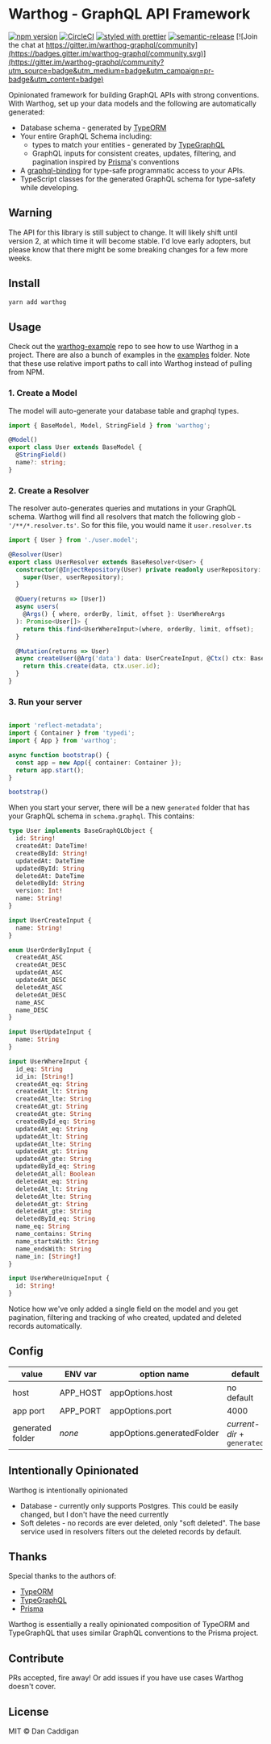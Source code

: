 # Warthog - GraphQL API Framework

[![npm version](https://img.shields.io/npm/v/warthog.svg)](https://www.npmjs.org/package/warthog)
[![CircleCI](https://circleci.com/gh/goldcaddy77/warthog/tree/master.svg?style=shield)](https://circleci.com/gh/goldcaddy77/warthog/tree/master)
[![styled with prettier](https://img.shields.io/badge/styled_with-prettier-ff69b4.svg)](#badge)
[![semantic-release](https://img.shields.io/badge/%20%20%F0%9F%93%A6%F0%9F%9A%80-semantic--release-e10079.svg)](https://github.com/semantic-release/semantic-release)
[![Join the chat at https://gitter.im/warthog-graphql/community](https://badges.gitter.im/warthog-graphql/community.svg)](https://gitter.im/warthog-graphql/community?utm_source=badge&utm_medium=badge&utm_campaign=pr-badge&utm_content=badge)

Opinionated framework for building GraphQL APIs with strong conventions.  With Warthog, set up your data models and the following are automatically generated:

- Database schema - generated by [TypeORM](https://github.com/typeorm/typeorm)
- Your entire GraphQL Schema including:
  - types to match your entities - generated by [TypeGraphQL](https://github.com/19majkel94/type-graphql)
  - GraphQL inputs for consistent creates, updates, filtering, and pagination
    inspired by [Prisma](https://github.com/prisma/prisma)'s conventions
- A [graphql-binding](https://github.com/graphql-binding/graphql-binding) for
  type-safe programmatic access to your APIs.
- TypeScript classes for the generated GraphQL schema for type-safety while developing.

## Warning

The API for this library is still subject to change.  It will likely shift until version 2, at which time it will become stable.  I'd love early adopters, but please know that there might be some breaking changes for a few more weeks.

## Install

```bash
yarn add warthog
```

## Usage

Check out the [warthog-example](https://github.com/goldcaddy77/warthog-example) repo to see how to use Warthog in a project. There are also a bunch of examples in the [examples](./examples/README.md) folder.  Note that these use relative import paths to call into Warthog instead of pulling from NPM.

### 1. Create a Model

The model will auto-generate your database table and graphql types.

```typescript
import { BaseModel, Model, StringField } from 'warthog';

@Model()
export class User extends BaseModel {
  @StringField()
  name?: string;
}
```

### 2. Create a Resolver

The resolver auto-generates queries and mutations in your GraphQL schema.  Warthog will find all resolvers that match the following glob - `'/**/*.resolver.ts'`.  So for this file, you would name it `user.resolver.ts`

```typescript
import { User } from './user.model';

@Resolver(User)
export class UserResolver extends BaseResolver<User> {
  constructor(@InjectRepository(User) private readonly userRepository: Repository<User>) {
    super(User, userRepository);
  }

  @Query(returns => [User])
  async users(
    @Args() { where, orderBy, limit, offset }: UserWhereArgs
  ): Promise<User[]> {
    return this.find<UserWhereInput>(where, orderBy, limit, offset);
  }

  @Mutation(returns => User)
  async createUser(@Arg('data') data: UserCreateInput, @Ctx() ctx: BaseContext): Promise<User> {
    return this.create(data, ctx.user.id);
  }
}
```

### 3. Run your server

```typescript

import 'reflect-metadata';
import { Container } from 'typedi';
import { App } from 'warthog';

async function bootstrap() {
  const app = new App({ container: Container });
  return app.start();
}

bootstrap()
```

When you start your server, there will be a new `generated` folder that has your GraphQL schema in `schema.graphql`.  This contains:

```graphql
type User implements BaseGraphQLObject {
  id: String!
  createdAt: DateTime!
  createdById: String!
  updatedAt: DateTime
  updatedById: String
  deletedAt: DateTime
  deletedById: String
  version: Int!
  name: String!
}

input UserCreateInput {
  name: String!
}

enum UserOrderByInput {
  createdAt_ASC
  createdAt_DESC
  updatedAt_ASC
  updatedAt_DESC
  deletedAt_ASC
  deletedAt_DESC
  name_ASC
  name_DESC
}

input UserUpdateInput {
  name: String
}

input UserWhereInput {
  id_eq: String
  id_in: [String!]
  createdAt_eq: String
  createdAt_lt: String
  createdAt_lte: String
  createdAt_gt: String
  createdAt_gte: String
  createdById_eq: String
  updatedAt_eq: String
  updatedAt_lt: String
  updatedAt_lte: String
  updatedAt_gt: String
  updatedAt_gte: String
  updatedById_eq: String
  deletedAt_all: Boolean
  deletedAt_eq: String
  deletedAt_lt: String
  deletedAt_lte: String
  deletedAt_gt: String
  deletedAt_gte: String
  deletedById_eq: String
  name_eq: String
  name_contains: String
  name_startsWith: String
  name_endsWith: String
  name_in: [String!]
}

input UserWhereUniqueInput {
  id: String!
}
```

Notice how we've only added a single field on the model and you get pagination, filtering and tracking of who created, updated and deleted records automatically.

## Config

| value | ENV var | option name | default |
| --- | --- | --- | --- |
| host | APP_HOST | appOptions.host | no default |
| app port | APP_PORT | appOptions.port | 4000 |
| generated folder | _none_ | appOptions.generatedFolder | _current-dir_ + `generated` |

## Intentionally Opinionated

Warthog is intentionally opinionated

- Database - currently only supports Postgres.  This could be easily changed, but I don't have the need currently
- Soft deletes - no records are ever deleted, only "soft deleted".  The base service used in resolvers filters out the deleted records by default.

## Thanks

Special thanks to the authors of:

- [TypeORM](https://github.com/typeorm/typeorm)
- [TypeGraphQL](https://github.com/19majkel94/type-graphql)
- [Prisma](https://github.com/prisma/prisma)

Warthog is essentially a really opinionated composition of TypeORM and TypeGraphQL that uses similar GraphQL conventions to the Prisma project.

## Contribute

PRs accepted, fire away!  Or add issues if you have use cases Warthog doesn't cover.

## License

MIT © Dan Caddigan
